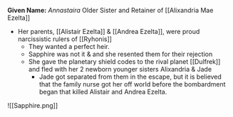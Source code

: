 **Given Name:** *Annastaira*
Older Sister and Retainer of [[Alixandria Mae Ezelta]]
- Her parents, [[Alistair Ezelta]] & [[Andrea Ezelta]], were proud narcissistic rulers of [[Ryhonis]]
	- They wanted a perfect heir.
	- Sapphire was not it & and she resented them for their rejection
	- She gave the planetary shield codes to the rival planet [[Dulfrek]] and fled with her 2 newborn younger sisters Alixandria & Jade
		- Jade got separated from them in the escape, but it is believed that the family nurse got her off world before the bombardment began that killed Alistair and Andrea Ezelta.

![[Sapphire.png]]